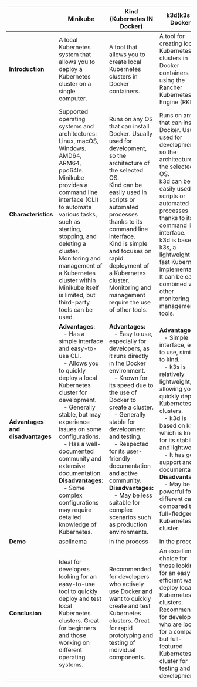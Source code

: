 |             | Minikube | Kind (Kubernetes IN Docker) | k3d(k3s in Docker) |
|-------------|-------------|-------------|-------------|
| **Introduction** | A local Kubernetes system  that allows you to deploy a Kubernetes cluster on a single computer. | A tool that allows you to create local Kubernetes clusters in Docker containers. | A tool for creating local Kubernetes clusters in Docker containers using the Rancher Kubernetes Engine (RKE). |
| **Characteristics** | Supported operating systems and architectures: Linux, macOS, Windows. AMD64, ARM64, ppc64le.<br> Minikube provides a command line interface (CLI) to automate various tasks, such as starting, stopping, and deleting a cluster.<br> Monitoring and management of a Kubernetes cluster within Minikube itself is limited, but third-party tools can be used. | Runs on any OS that can install Docker. Usually used for development, so the architecture of the selected OS.<br> Kind can be easily used in scripts or automated processes thanks to its command line interface.<br> Kind is simple and focuses on rapid deployment of a Kubernetes cluster. Monitoring and management require the use of other tools. | Runs on any OS that can install Docker. Usually used for development, so the architecture of the selected OS.<br> k3d can be easily used in scripts or automated processes thanks to its command line interface.<br> k3d is based on k3s, a lightweight and fast Kubernetes implementation. It can be easily combined with other monitoring and management tools. |
| **Advantages and disadvantages** | **Advantages**:<br> &nbsp;&nbsp;&nbsp;- Has a simple interface and easy-to-use CLI.<br> &nbsp;&nbsp;&nbsp;- Allows you to quickly deploy a local Kubernetes cluster for development.<br> &nbsp;&nbsp;&nbsp;- Generally stable, but may experience issues on some configurations.<br> &nbsp;&nbsp;&nbsp;- Has a well-documented community and extensive documentation.<br> **Disadvantages**:<br> &nbsp;&nbsp;&nbsp;- Some complex configurations may require detailed knowledge of Kubernetes.  | **Advantages:**<br> &nbsp;&nbsp;&nbsp;- Easy to use, especially for developers, as it runs directly in the Docker environment.<br> &nbsp;&nbsp;&nbsp;- Known for its speed due to the use of Docker to create a cluster.<br> &nbsp;&nbsp;&nbsp;- Generally stable for development and testing.<br> &nbsp;&nbsp;&nbsp;- Respected for its user-friendly documentation and active community.<br> **Disadvantages:**<br> &nbsp;&nbsp;&nbsp;- May be less suitable for complex scenarios such as production environments. | **Advantages**:<br> &nbsp;&nbsp;&nbsp;- Simple interface, easy to use, similar to kind.<br> &nbsp;&nbsp;&nbsp;- k3s is relatively lightweight, allowing you to quickly deploy Kubernetes clusters.<br> &nbsp;&nbsp;&nbsp;- k3d is based on k3s, which is known for its stability and lightweight.<br> &nbsp;&nbsp;&nbsp;- It has good support and documentation.<br> **Disadvantages**:<br> &nbsp;&nbsp;&nbsp;- May be less powerful for different cases compared to a full-fledged Kubernetes cluster. |
| **Demo** | [asciinema](https://asciinema.org/a/dZ1Hcvb1KI81SaS1Oql3ffH74)   | in the process | in the process |
| **Conclusion**| Ideal for developers looking for an easy-to-use tool to quickly deploy and test local Kubernetes clusters. Great for beginners and those working on different operating systems. | Recommended for developers who actively use Docker and want to quickly create and test Kubernetes clusters. Great for rapid prototyping and testing of individual components. | An excellent choice for those looking for an easy and efficient way to deploy local Kubernetes clusters. Recommended for developers who are looking for a compact but full-featured Kubernetes cluster for testing and development. |
